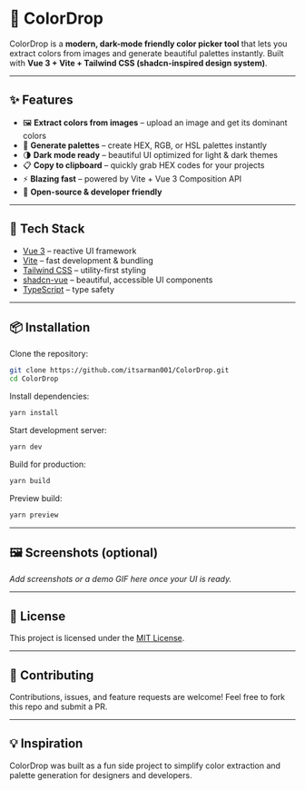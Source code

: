 # 🎨 ColorDrop

ColorDrop is a **modern, dark-mode friendly color picker tool** that lets you extract colors from images and generate beautiful palettes instantly.
Built with **Vue 3 + Vite + Tailwind CSS (shadcn-inspired design system)**.

---

## ✨ Features

* 🖼️ **Extract colors from images** – upload an image and get its dominant colors
* 🎨 **Generate palettes** – create HEX, RGB, or HSL palettes instantly
* 🌗 **Dark mode ready** – beautiful UI optimized for light & dark themes
* 📋 **Copy to clipboard** – quickly grab HEX codes for your projects
* ⚡ **Blazing fast** – powered by Vite + Vue 3 Composition API
* 🔌 **Open-source & developer friendly**

---

## 🚀 Tech Stack

* [Vue 3](https://vuejs.org/) – reactive UI framework
* [Vite](https://vitejs.dev/) – fast development & bundling
* [Tailwind CSS](https://tailwindcss.com/) – utility-first styling
* [shadcn-vue](https://shadcn-vue.com/) – beautiful, accessible UI components
* [TypeScript](https://www.typescriptlang.org/) – type safety

---

## 📦 Installation

Clone the repository:

```bash
git clone https://github.com/itsarman001/ColorDrop.git
cd ColorDrop
```

Install dependencies:

```bash
yarn install
```

Start development server:

```bash
yarn dev
```

Build for production:

```bash
yarn build
```

Preview build:

```bash
yarn preview
```

---

## 🖼️ Screenshots (optional)

*Add screenshots or a demo GIF here once your UI is ready.*

---

## 📜 License

This project is licensed under the [MIT License](LICENSE).

---

## 🙌 Contributing

Contributions, issues, and feature requests are welcome!
Feel free to fork this repo and submit a PR.

---

## 💡 Inspiration

ColorDrop was built as a fun side project to simplify color extraction and palette generation for designers and developers.
